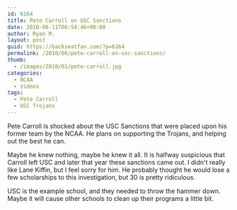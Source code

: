 ```yaml
---
id: 6164
title: Pete Carroll on USC Sanctions
date: 2010-06-11T06:54:46+00:00
author: Ryan M.
layout: post
guid: https://backseatfan.com/?p=6164
permalink: /2010/06/pete-carroll-on-usc-sanctions/
thumb:
  - /images/2010/01/pete-carroll.jpg
categories:
  - NCAA
  - Videos
tags:
  - Pete Carroll
  - USC Trojans
---
```


<div class="entry">
  <p>
  </p>

  <p>
    Pete Carroll is shocked about the USC Sanctions that were placed upon his former team by the NCAA. He plans on supporting the Trojans, and helping out the best he can.
  </p>

  <p>
    Maybe he knew nothing, maybe he knew it all. It is halfway suspicious that Carroll left USC and later that year these sanctions came out. I didn't really like Lane Kiffin, but I feel sorry for him. He probably thought he would lose a few scholarships to this investigation, but 30 is pretty ridiculous.
  </p>

  <p>
    USC is the example school, and they needed to throw the hammer down. Maybe it will cause other schools to clean up their programs a little bit.
  </p>
</div>
